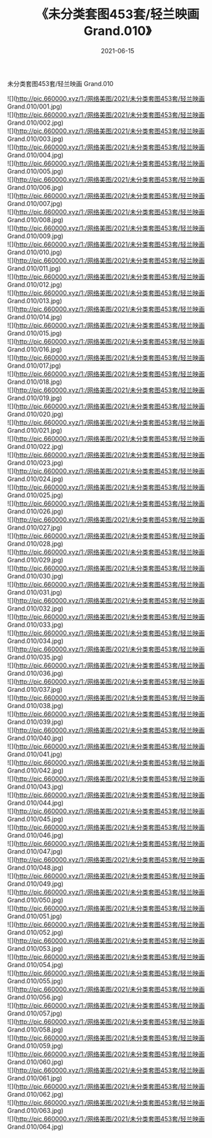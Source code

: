 ﻿---
layout: post
title:  《未分类套图453套/轻兰映画 Grand.010》
date:   2021-06-15
img: http://pic.660000.xyz/1:/网络美图/2021/未分类套图453套/轻兰映画 Grand.010/000.jpg
categories: [美女, 清纯, 唯美]
---

未分类套图453套/轻兰映画 Grand.010

 ![](http://pic.660000.xyz/1:/网络美图/2021/未分类套图453套/轻兰映画 Grand.010/001.jpg) <br>![](http://pic.660000.xyz/1:/网络美图/2021/未分类套图453套/轻兰映画 Grand.010/002.jpg) <br>![](http://pic.660000.xyz/1:/网络美图/2021/未分类套图453套/轻兰映画 Grand.010/003.jpg) <br>![](http://pic.660000.xyz/1:/网络美图/2021/未分类套图453套/轻兰映画 Grand.010/004.jpg) <br>![](http://pic.660000.xyz/1:/网络美图/2021/未分类套图453套/轻兰映画 Grand.010/005.jpg) <br>![](http://pic.660000.xyz/1:/网络美图/2021/未分类套图453套/轻兰映画 Grand.010/006.jpg) <br>![](http://pic.660000.xyz/1:/网络美图/2021/未分类套图453套/轻兰映画 Grand.010/007.jpg) <br>![](http://pic.660000.xyz/1:/网络美图/2021/未分类套图453套/轻兰映画 Grand.010/008.jpg) <br>![](http://pic.660000.xyz/1:/网络美图/2021/未分类套图453套/轻兰映画 Grand.010/009.jpg) <br>![](http://pic.660000.xyz/1:/网络美图/2021/未分类套图453套/轻兰映画 Grand.010/010.jpg) <br>![](http://pic.660000.xyz/1:/网络美图/2021/未分类套图453套/轻兰映画 Grand.010/011.jpg) <br>![](http://pic.660000.xyz/1:/网络美图/2021/未分类套图453套/轻兰映画 Grand.010/012.jpg) <br>![](http://pic.660000.xyz/1:/网络美图/2021/未分类套图453套/轻兰映画 Grand.010/013.jpg) <br>![](http://pic.660000.xyz/1:/网络美图/2021/未分类套图453套/轻兰映画 Grand.010/014.jpg) <br>![](http://pic.660000.xyz/1:/网络美图/2021/未分类套图453套/轻兰映画 Grand.010/015.jpg) <br>![](http://pic.660000.xyz/1:/网络美图/2021/未分类套图453套/轻兰映画 Grand.010/016.jpg) <br>![](http://pic.660000.xyz/1:/网络美图/2021/未分类套图453套/轻兰映画 Grand.010/017.jpg) <br>![](http://pic.660000.xyz/1:/网络美图/2021/未分类套图453套/轻兰映画 Grand.010/018.jpg) <br>![](http://pic.660000.xyz/1:/网络美图/2021/未分类套图453套/轻兰映画 Grand.010/019.jpg) <br>![](http://pic.660000.xyz/1:/网络美图/2021/未分类套图453套/轻兰映画 Grand.010/020.jpg) <br>![](http://pic.660000.xyz/1:/网络美图/2021/未分类套图453套/轻兰映画 Grand.010/021.jpg) <br>![](http://pic.660000.xyz/1:/网络美图/2021/未分类套图453套/轻兰映画 Grand.010/022.jpg) <br>![](http://pic.660000.xyz/1:/网络美图/2021/未分类套图453套/轻兰映画 Grand.010/023.jpg) <br>![](http://pic.660000.xyz/1:/网络美图/2021/未分类套图453套/轻兰映画 Grand.010/024.jpg) <br>![](http://pic.660000.xyz/1:/网络美图/2021/未分类套图453套/轻兰映画 Grand.010/025.jpg) <br>![](http://pic.660000.xyz/1:/网络美图/2021/未分类套图453套/轻兰映画 Grand.010/026.jpg) <br>![](http://pic.660000.xyz/1:/网络美图/2021/未分类套图453套/轻兰映画 Grand.010/027.jpg) <br>![](http://pic.660000.xyz/1:/网络美图/2021/未分类套图453套/轻兰映画 Grand.010/028.jpg) <br>![](http://pic.660000.xyz/1:/网络美图/2021/未分类套图453套/轻兰映画 Grand.010/029.jpg) <br>![](http://pic.660000.xyz/1:/网络美图/2021/未分类套图453套/轻兰映画 Grand.010/030.jpg) <br>![](http://pic.660000.xyz/1:/网络美图/2021/未分类套图453套/轻兰映画 Grand.010/031.jpg) <br>![](http://pic.660000.xyz/1:/网络美图/2021/未分类套图453套/轻兰映画 Grand.010/032.jpg) <br>![](http://pic.660000.xyz/1:/网络美图/2021/未分类套图453套/轻兰映画 Grand.010/033.jpg) <br>![](http://pic.660000.xyz/1:/网络美图/2021/未分类套图453套/轻兰映画 Grand.010/034.jpg) <br>![](http://pic.660000.xyz/1:/网络美图/2021/未分类套图453套/轻兰映画 Grand.010/035.jpg) <br>![](http://pic.660000.xyz/1:/网络美图/2021/未分类套图453套/轻兰映画 Grand.010/036.jpg) <br>![](http://pic.660000.xyz/1:/网络美图/2021/未分类套图453套/轻兰映画 Grand.010/037.jpg) <br>![](http://pic.660000.xyz/1:/网络美图/2021/未分类套图453套/轻兰映画 Grand.010/038.jpg) <br>![](http://pic.660000.xyz/1:/网络美图/2021/未分类套图453套/轻兰映画 Grand.010/039.jpg) <br>![](http://pic.660000.xyz/1:/网络美图/2021/未分类套图453套/轻兰映画 Grand.010/040.jpg) <br>![](http://pic.660000.xyz/1:/网络美图/2021/未分类套图453套/轻兰映画 Grand.010/041.jpg) <br>![](http://pic.660000.xyz/1:/网络美图/2021/未分类套图453套/轻兰映画 Grand.010/042.jpg) <br>![](http://pic.660000.xyz/1:/网络美图/2021/未分类套图453套/轻兰映画 Grand.010/043.jpg) <br>![](http://pic.660000.xyz/1:/网络美图/2021/未分类套图453套/轻兰映画 Grand.010/044.jpg) <br>![](http://pic.660000.xyz/1:/网络美图/2021/未分类套图453套/轻兰映画 Grand.010/045.jpg) <br>![](http://pic.660000.xyz/1:/网络美图/2021/未分类套图453套/轻兰映画 Grand.010/046.jpg) <br>![](http://pic.660000.xyz/1:/网络美图/2021/未分类套图453套/轻兰映画 Grand.010/047.jpg) <br>![](http://pic.660000.xyz/1:/网络美图/2021/未分类套图453套/轻兰映画 Grand.010/048.jpg) <br>![](http://pic.660000.xyz/1:/网络美图/2021/未分类套图453套/轻兰映画 Grand.010/049.jpg) <br>![](http://pic.660000.xyz/1:/网络美图/2021/未分类套图453套/轻兰映画 Grand.010/050.jpg) <br>![](http://pic.660000.xyz/1:/网络美图/2021/未分类套图453套/轻兰映画 Grand.010/051.jpg) <br>![](http://pic.660000.xyz/1:/网络美图/2021/未分类套图453套/轻兰映画 Grand.010/052.jpg) <br>![](http://pic.660000.xyz/1:/网络美图/2021/未分类套图453套/轻兰映画 Grand.010/053.jpg) <br>![](http://pic.660000.xyz/1:/网络美图/2021/未分类套图453套/轻兰映画 Grand.010/054.jpg) <br>![](http://pic.660000.xyz/1:/网络美图/2021/未分类套图453套/轻兰映画 Grand.010/055.jpg) <br>![](http://pic.660000.xyz/1:/网络美图/2021/未分类套图453套/轻兰映画 Grand.010/056.jpg) <br>![](http://pic.660000.xyz/1:/网络美图/2021/未分类套图453套/轻兰映画 Grand.010/057.jpg) <br>![](http://pic.660000.xyz/1:/网络美图/2021/未分类套图453套/轻兰映画 Grand.010/058.jpg) <br>![](http://pic.660000.xyz/1:/网络美图/2021/未分类套图453套/轻兰映画 Grand.010/059.jpg) <br>![](http://pic.660000.xyz/1:/网络美图/2021/未分类套图453套/轻兰映画 Grand.010/060.jpg) <br>![](http://pic.660000.xyz/1:/网络美图/2021/未分类套图453套/轻兰映画 Grand.010/061.jpg) <br>![](http://pic.660000.xyz/1:/网络美图/2021/未分类套图453套/轻兰映画 Grand.010/062.jpg) <br>![](http://pic.660000.xyz/1:/网络美图/2021/未分类套图453套/轻兰映画 Grand.010/063.jpg) <br>![](http://pic.660000.xyz/1:/网络美图/2021/未分类套图453套/轻兰映画 Grand.010/064.jpg) <br>
